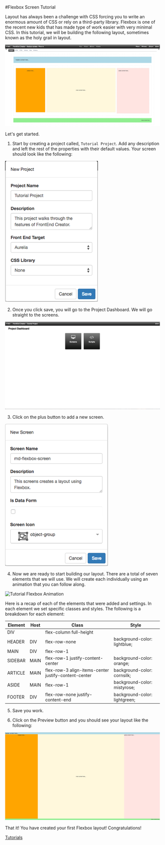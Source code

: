 #Flexbox Screen Tutorial

Layout has always been a challenge with CSS forcing you to write an enormous amount of CSS or rely on a third-party library. Flexbox is one of the recent new kids that has made type of work easier with very minimal CSS. In this tutorial, we will be building the following layout, sometimes known as the holy grail in layout.

![Tutorial Flexbox](../images/tutorials/tutorial-flexbox.png)

Let's get started.

1. Start by creating a project called, `Tutorial Project`. Add any description and left the rest of the properties with their default values. Your screen should look like the following:

  ![Tutorial Project](../images/tutorials/tutorial-project.png)

2. Once you click save, you will go to the Project Dashboard. We will go straight to the screens.

  ![Tutorial Project Dashboard](../images/tutorials/tutorial-project-dashboard.png)

3. Click on the plus button to add a new screen.

  ![Tutorial Screen Properties](../images/tutorials/tutorial-flexbox-screen-properties.png)

4. Now we are ready to start building our layout. There are a total of seven elements that we will use. We will create each individually using an animation that you can follow along.

  ![Tutorial Flexbox Animation](../images/tutorials/tutorial-flexbox-screen.gif)

Here is a recap of each of the elements that were added and settings. In each element we set specific classes and styles. The following is a breakdown for each element:

Element | Host | Class | Style
--- | --- | --- |---
DIV |  | flex-column full-height | 
HEADER | DIV | flex-row-none | background-color: lightblue;
MAIN | DIV | flex-row-1 | 
SIDEBAR | MAIN | flex-row-1 justify-content-center | background-color: orange;
ARTICLE | MAIN | flex-row-3 align-items-center justify-content-center | background-color: cornsilk;
ASIDE | MAIN | flex-row-1 | background-color: mistyrose;
FOOTER | DIV | flex-row-none justify-content-end | background-color: lightgreen;

5. Save you work.

6. Click on the Preview button and you should see your layout like the following:

![Tutorial Flexbox Preview](../images/tutorials/tutorial-flexbox-preview.png)

That it! You have created your first Flexbox layout! Congratulations!

[ Tutorials ](tutorials/tutorials)

